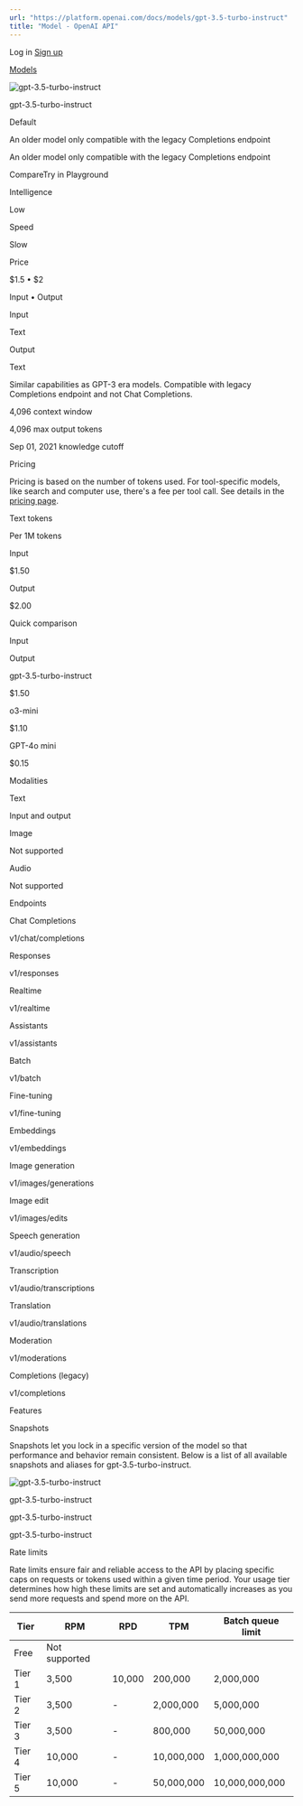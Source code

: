 ```yaml
---
url: "https://platform.openai.com/docs/models/gpt-3.5-turbo-instruct"
title: "Model - OpenAI API"
---
```


Log in [Sign up](https://platform.openai.com/signup)

[Models](https://platform.openai.com/docs/models)

![gpt-3.5-turbo-instruct](https://cdn.openai.com/API/docs/images/model-page/model-icons/gpt-3.5-turbo-instruct.png)

gpt-3.5-turbo-instruct

Default

An older model only compatible with the legacy Completions endpoint

An older model only compatible with the legacy Completions endpoint

CompareTry in Playground

Intelligence

Low

Speed

Slow

Price

$1.5 • $2

Input • Output

Input

Text

Output

Text

Similar capabilities as GPT-3 era models. Compatible with legacy Completions endpoint and not Chat Completions.

4,096 context window

4,096 max output tokens

Sep 01, 2021 knowledge cutoff

Pricing

Pricing is based on the number of tokens used. For tool-specific models, like search and computer use, there's a fee per tool call. See details in the [pricing page](https://platform.openai.com/docs/pricing).

Text tokens

Per 1M tokens

Input

$1.50

Output

$2.00

Quick comparison

Input

Output

gpt-3.5-turbo-instruct

$1.50

o3-mini

$1.10

GPT-4o mini

$0.15

Modalities

Text

Input and output

Image

Not supported

Audio

Not supported

Endpoints

Chat Completions

v1/chat/completions

Responses

v1/responses

Realtime

v1/realtime

Assistants

v1/assistants

Batch

v1/batch

Fine-tuning

v1/fine-tuning

Embeddings

v1/embeddings

Image generation

v1/images/generations

Image edit

v1/images/edits

Speech generation

v1/audio/speech

Transcription

v1/audio/transcriptions

Translation

v1/audio/translations

Moderation

v1/moderations

Completions (legacy)

v1/completions

Features

Snapshots

Snapshots let you lock in a specific version of the model so that performance and behavior remain consistent. Below is a list of all available snapshots and aliases for gpt-3.5-turbo-instruct.

![gpt-3.5-turbo-instruct](https://cdn.openai.com/API/docs/images/model-page/model-icons/gpt-3.5-turbo-instruct.png)

gpt-3.5-turbo-instruct

gpt-3.5-turbo-instruct

gpt-3.5-turbo-instruct

Rate limits

Rate limits ensure fair and reliable access to the API by placing specific caps on requests or tokens used within a given time period. Your usage tier determines how high these limits are set and automatically increases as you send more requests and spend more on the API.

| Tier | RPM | RPD | TPM | Batch queue limit |
| --- | --- | --- | --- | --- |
| Free | Not supported |
| Tier 1 | 3,500 | 10,000 | 200,000 | 2,000,000 |
| Tier 2 | 3,500 | - | 2,000,000 | 5,000,000 |
| Tier 3 | 3,500 | - | 800,000 | 50,000,000 |
| Tier 4 | 10,000 | - | 10,000,000 | 1,000,000,000 |
| Tier 5 | 10,000 | - | 50,000,000 | 10,000,000,000 |